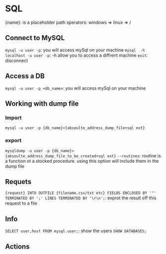 # SQL
{name}: is a placeholder
path sperators: windows => 
                linux => /
##  Connect to MySQL
`mysql -u user -p`: you will access mySql on your machine
`mysql  -h localhost -u user -p`: -h allow you to access a diffrent machine
`exit`: disconnect
##  Access a DB
`mysql -u user -p <db_name>`: you will access mySql on your machine

## Working with dump file  

### Import
`mysql -u user -p {db_name}<{absoulte_address_dump_file+sql ext}`

### export
`mysqldump -u user -p {db_name}>{absoulte_address_dump_file_to_be_created+sql ext}`
`--routines`: routine is a function ot a stocked procedure. using this option will include them in the dump file

## Requets
`{request} INTO OUTFILE {filename.csv/txt etc} FIELDS ENCLOSED BY '"' TERMINATED BY ';' LINES TERMINATED BY '\r\n';`: exprot the result off this request to a file

## Info
`SELECT user,host FROM mysql.user;`: show the users
`SHOW DATABASES;`


## Actions

